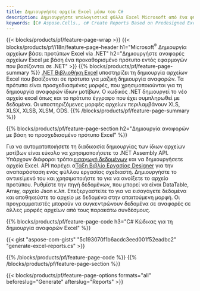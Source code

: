 ```yaml
---
title: Δημιουργήστε αρχεία Excel μέσω του C#
description: Δημιουργήστε υπολογιστικά φύλλα Excel Microsoft από ένα φύλλο προτύπου χρησιμοποιώντας τον κωδικό C#
keywords: [C# Aspose.Cells., c# Create Reports Based on Predesigned Excel Template., c# Generate Reports Based on Predesigned Excel Template., c# Create Reports Based on Excel Template., C# Generate Reports Based on Excel Template., c# Create Excel files Based on Excel Template., C# Generate Excel files Based on Excel Template]
---
```

{{< blocks/products/pf/feature-page-wrap >}}
{{< blocks/products/pf/i18n/feature-page-header h1="Microsoft<sup>&reg;</sup> Δημιουργία αρχείων βάσει προτύπων Excel via .NET" h2="Δημιουργήστε αναφορές αρχείων Excel με βάση ένα προκαθορισμένο πρότυπο εντός εφαρμογών που βασίζονται σε .NET" >}}
{{% blocks/products/pf/feature-page-summary %}}
[.NET Βιβλιοθήκη Excel](/cells/el/net/) υποστηρίζει τη δημιουργία αρχείων Excel που βασίζονται σε πρότυπα για μαζική δημιουργία αναφορών. Τα πρότυπα είναι προσχεδιασμένες μορφές, που χρησιμοποιούνται για τη δημιουργία αναφορών ίδιων μοτίβων. Ο κωδικός .NET δημιουργεί το νέο αρχείο excel όπως και το πρότυπο έγγραφο που έχει συμπληρωθεί με δεδομένα. Οι υποστηριζόμενες μορφές αρχείων περιλαμβάνουν XLS, XLSX, XLSB, XLSM, ODS.
{{% /blocks/products/pf/feature-page-summary %}}

{{% blocks/products/pf/feature-page-section h2="Δημιουργία αναφορών με βάση το προσχεδιασμένο πρότυπο Excel" %}}

Για να αυτοματοποιήσετε τη διαδικασία δημιουργίας των ίδιων αρχείων μοτίβων είναι εύκολο να χρησιμοποιήσετε το .NET Assembly API. Υπάρχουν διάφοροι τρόποι[εισαγωγή δεδομένων](https://docs.aspose.com/cells/net/import-data-into-worksheet/#importing-data-from-json) και να δημιουργήσετε αρχεία Excel. API παρέχει α[Τάξη Βιβλίο Εργασίας Designer](https://reference.aspose.com/cells/net/aspose.cells/workbookdesigner) για την αναπαράσταση ενός φύλλου εργασίας σχεδιαστή. Δημιουργήστε το αντικείμενό του και χρησιμοποιήστε το για να ανοίξετε το αρχείο προτύπου. Ρυθμίστε την πηγή δεδομένων, που μπορεί να είναι DataTable, Array, αρχείο Json κ.λπ. Επεξεργαστείτε το για να εισαγάγετε δεδομένα και αποθηκεύστε το αρχείο με δεδομένα στην απαιτούμενη μορφή. Οι προγραμματιστές μπορούν να συγκεντρώνουν δεδομένα σε αναφορές σε άλλες μορφές αρχείων από τους παρακάτω συνδέσμους.



{{% blocks/products/pf/feature-page-code h3="C# Κώδικας για τη δημιουργία αναφορών Excel" %}}

{{< gist "aspose-com-gists" "5c193070f1b6acdc3eed001f52eadbc2" "generate-excel-reports.cs" >}}

{{% /blocks/products/pf/feature-page-code %}}
{{% /blocks/products/pf/feature-page-section %}}

{{< blocks/products/pf/feature-page-options formats="all" beforeslug="Generate" afterslug="Reports" >}}
